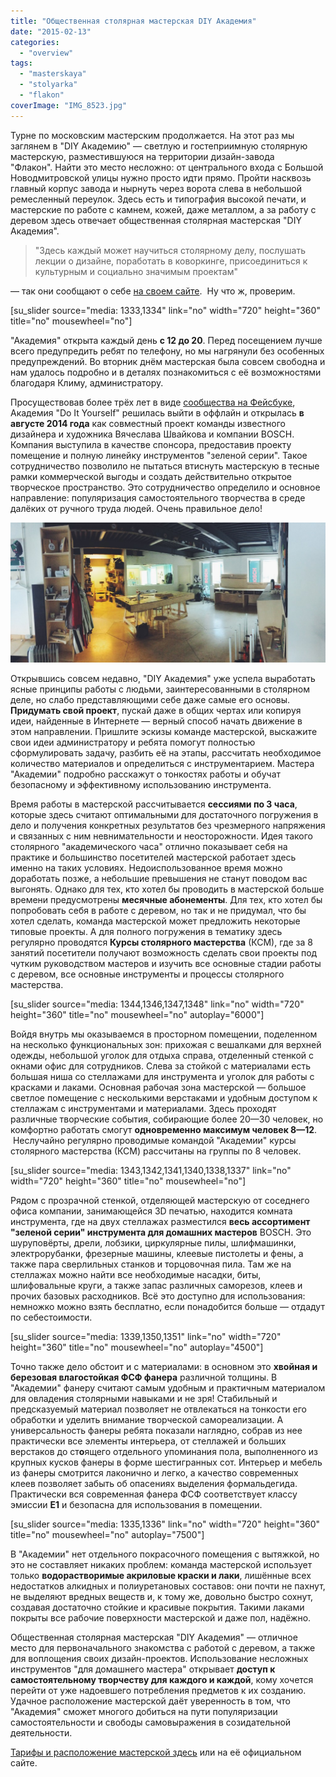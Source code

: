 ```yaml
---
title: "Общественная столярная мастерская DIY Академия"
date: "2015-02-13"
categories:
  - "overview"
tags:
  - "masterskaya"
  - "stolyarka"
  - "flakon"
coverImage: "IMG_8523.jpg"
---
```


Турне по московским мастерским продолжается. На этот раз мы заглянем в "DIY Академию" — светлую и гостеприимную столярную мастерскую, разместившуюся на территории дизайн-завода "Флакон". Найти это место несложно: от центрального входа с Большой Новодмитровской улицы нужно просто идти прямо. Пройти насквозь главный корпус завода и нырнуть через ворота слева в небольшой ремесленный переулок. Здесь есть и типография высокой печати, и мастерские по работе с камнем, кожей, даже металлом, а за работу с деревом здесь отвечает общественная столярная мастерская "DIY Академия".

> "Здесь каждый может научиться столярному делу, послушать лекции о дизайне, поработать в коворкинге, присоединиться к культурным и социально значимым проектам"

— так они сообщают о себе [на своем сайте](http://diy-academy.ru/).  Ну что ж, проверим.

\[su_slider source="media: 1333,1334" link="no" width="720" height="360" title="no" mousewheel="no"\]

"Академия" открыта каждый день **с 12 до 20**. Перед посещением лучше всего предупредить ребят по телефону, но мы нагрянули без особенных предупреждений. Во вторник днём мастерская была совсем свободна и нам удалось подробно и в деталях познакомиться с её возможностями благодаря Климу, администратору.

Просуществовав более трёх лет в виде [сообщества на Фейсбуке](https://www.facebook.com/diyacademy), Академия "Do It Yourself" решилась выйти в оффлайн и открылась **в августе 2014 года** как совместный проект команды известного дизайнера и художника Вячеслава Швайкова и компании BOSCH. Компания выступила в качестве спонсора, предоставив проекту помещение и полную линейку инструментов "зеленой серии". Такое сотрудничество позволило не пытаться втиснуть мастерскую в тесные рамки коммерческой выгоды и создать действительно открытое творческое пространство. Это сотрудничество определило и основное направление: популяризация самостоятельного творчества в среде далёких от ручного труда людей. Очень правильное дело!

![IMG_8523](./images/IMG_8523-1024x455.jpg)

Открывшись совсем недавно, "DIY Академия" уже успела выработать ясные принципы работы с людьми, заинтересованными в столярном деле, но слабо представляющими себе даже самые его основы. **Придумать свой проект**, пускай даже в общих чертах или копируя идеи, найденные в Интернете — верный способ начать движение в этом направлении. Пришлите эскизы команде мастерской, выскажите свои идеи администратору и ребята помогут полностью сформулировать задачу, разбить её на этапы, рассчитать необходимое количество материалов и определиться с инструментарием. Мастера "Академии" подробно расскажут о тонкостях работы и обучат безопасному и эффективному использованию инструмента.

Время работы в мастерской рассчитывается **сессиями по 3 часа**, которые здесь считают оптимальными для достаточного погружения в дело и получения конкретных результатов без чрезмерного напряжения и связанных с ним невнимательности и неосторожности. Идея такого столярного "академического часа" отлично показывает себя на практике и большинство посетителей мастерской работает здесь именно на таких условиях. Недоиспользованное время можно доработать позже, а небольшие превышения не станут поводом вас выгонять. Однако для тех, кто хотел бы проводить в мастерской больше времени предусмотрены **месячные абонементы**. Для тех, кто хотел бы попробовать себя в работе с деревом, но так и не придумал, что бы хотел сделать, команда мастерской может предложить некоторые типовые проекты. А для полного погружения в тематику здесь регулярно проводятся **Курсы столярного мастерства** (КСМ), где за 8 занятий посетители получают возможность сделать свои проекты под чутким руководством мастеров и изучить все основные стадии работы с деревом, все основные инструменты и процессы столярного мастерства.

\[su_slider source="media: 1344,1346,1347,1348" link="no" width="720" height="360" title="no" mousewheel="no" autoplay="6000"\]

Войдя внутрь мы оказываемся в просторном помещении, поделенном на несколько функциональных зон: прихожая с вешалками для верхней одежды, небольшой уголок для отдыха справа, отделенный стенкой с окнами офис для сотрудников. Слева за стойкой с материалами есть большая ниша со стеллажами для инструмента и уголок для работы с красками и лаками. Основная рабочая зона мастерской — большое светлое помещение с несколькими верстаками и удобным доступом к стеллажам с инструментами и материалами. Здесь проходят различные творческие события, собирающие более 20—30 человек, но комфортно работать смогут **одновременно максимум человек 8—12**.  Неслучайно регулярно проводимые командой "Академии" курсы столярного мастерства (КСМ) рассчитаны на группы по 8 человек.

\[su_slider source="media: 1343,1342,1341,1340,1338,1337" link="no" width="720" height="360" title="no" mousewheel="no"\]

Рядом с прозрачной стенкой, отделяющей мастерскую от соседнего офиса компании, занимающейся 3D печатью, находится комната инструмента, где на двух стеллажах разместился **весь ассортимент "зеленой серии" инструмента для домашних мастеров** BOSCH. Это шуруповёрты, дрели, лобзики, циркулярные пилы, шлифмашинки, электрорубанки, фрезерные машины, клеевые пистолеты и фены, а также пара сверлильных станков и торцовочная пила. Там же на стеллажах можно найти все необходимые насадки, биты, шлифовальные круги, а также запас различных саморезов, клеев и прочих базовых расходников. Всё это доступно для использования: немножко можно взять бесплатно, если понадобится больше — отдадут по себестоимости.

\[su_slider source="media: 1339,1350,1351" link="no" width="720" height="360" title="no" mousewheel="no" autoplay="4500"\]

Точно также дело обстоит и с материалами: в основном это **хвойная и березовая влагостойкая ФСФ фанера** различной толщины. В "Академии" фанеру считают самым удобным и практичным материалом для овладения столярными навыками и не зря! Стабильный и предсказуемый материал позволяет не отвлекаться на тонкости его обработки и уделить внимание творческой самореализации. А универсальность фанеры ребята показали наглядно, собрав из нее практически все элементы интерьера, от стеллажей и больших верстаков до ст**о**ящего отдельного упоминания пола, выполненного из крупных кусков фанеры в форме шестигранных сот. Интерьер и мебель из фанеры смотрится лаконично и легко, а качество современных клеев позволяет забыть об опасениях выделения формальдегида. Практически вся современная фанера ФСФ соответствует классу эмиссии **E1** и безопасна для использования в помещении.

\[su_slider source="media: 1335,1336" link="no" width="720" height="360" title="no" mousewheel="no" autoplay="7500"\]

В "Академии" нет отдельного покрасочного помещения с вытяжкой, но это не составляет никаких проблем: команда мастерской использует только **водорастворимые акриловые краски и лаки**, лишённые всех недостатков алкидных и полиуретановых составов: они почти не пахнут, не выделяют вредных веществ и, к тому же, довольно быстро сохнут, создавая достаточно стойкие и красивые покрытия. Такими лаками покрыты все рабочие поверхности мастерской и даже пол, надёжно.

Общественная столярная мастерская "DIY Академия" — отличное место для первоначального знакомства с работой с деревом, а также для воплощения своих дизайн-проектов. Использование несложных инструментов "для домашнего мастера" открывает **доступ к самостоятельному творчеству для каждого и каждой**, кому хочется перейти от уже надоевшего потребления предметов к их созданию. Удачное расположение мастерской даёт уверенность в том, что "Академия" сможет многого добиться на пути популяризации самостоятельности и свободы самовыражения в созидательной деятельности.

[Тарифы и расположение мастерской здесь](https://ooley.ru/map/diy-academy/ "DIY академия") или на её официальном сайте.
